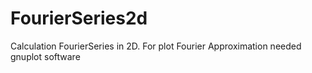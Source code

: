 # FourierSeries2d
Calculation FourierSeries in 2D.
For plot Fourier Approximation needed gnuplot software
